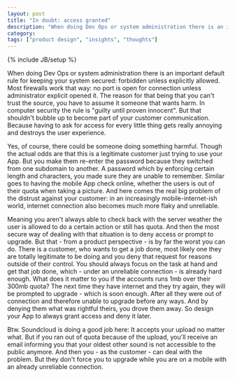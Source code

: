 ```yaml
---
layout: post
title: "In doubt: access granted"
description: "When doing Dev Ops or system administration there is an important default rule for keeping your system secured: forbidden unless explicitly allowed. Most firewalls work that way: no port is open for connection unless administrator explicit opened it. The reason for that being that you can't trust the source, you have to assume it someone that wants harm. In computer security the rule is \"guilty until proven innocent\". But that shouldn't bubble up to become part of your customer communication. Because having to ask for access for every little thing gets really annoying and destroys the user experience."
category: 
tags: ["product design", "insights", "thoughts"]
---
```

{% include JB/setup %}

When doing Dev Ops or system administration there is an important default rule for keeping your system secured: forbidden unless explicitly allowed. Most firewalls work that way: no port is open for connection unless administrator explicit opened it. The reason for that being that you can't trust the source, you have to assume it someone that wants harm. In computer security the rule is "guilty until proven innocent". But that shouldn't bubble up to become part of your customer communication. Because having to ask for access for every little thing gets really annoying and destroys the user experience.

Yes, of course, there could be someone doing something harmful. Though the actual odds are that this is a legitimate customer just trying to use your App. But you make them re-enter the password because they switched from one subdomain to another. A password which by enforcing certain length and characters, you made sure they are unable to remember. Similar goes to having the mobile App check online, whether the users is out of their quota when taking a picture. And here comes the real big problem of the distrust against your customer: in an increasingly mobile-internet-ish world, internet connection also becomes much more flaky and unreliable. 

Meaning you aren't always able to check back with the server weather the user is allowed to do a certain action or still has quota. And then the most secure way of dealing with that situation is to deny access or prompt to upgrade. But that - from a product perspective - is by far the worst you can do. There is a customer, who wants to get a job done, most likely one they are totally legitimate to be doing and you deny that request for reasons outside of their control. You should always focus on the task at hand and get that job done, which - under an unreliable connection - is already hard enough. What does it matter to you if the accounts runs 1mb over their 300mb quota? The next time they have internet and they try again, they will be prompted to upgrade - which is soon enough. After all they were out of connection and therefore unable to upgrade before any ways. And by denying them what was rightful theirs, you drove them away. So design your App to always grant access and deny it later.

Btw. Soundcloud is doing a good job here: It accepts your upload no matter what. But if you ran out of quota because of the upload, you'll receive an email informing you that your oldest other sound is not accessible to the public anymore. And then you - as the customer - can deal with the problem. But they don't force you to upgrade while you are on a mobile with an already unreliable connection. 